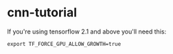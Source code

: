 # cnn-tutorial

If you're using tensorflow 2.1 and above you'll need this:

```
export TF_FORCE_GPU_ALLOW_GROWTH=true
```

